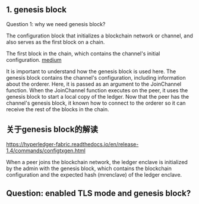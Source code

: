 ## 1. genesis block

Question 1: why we need genesis block?

The configuration block that initializes a blockchain network or channel, and also serves as the first block on a chain.

The first block in the chain, which contains the channel's initial configuration. [medium](https://medium.com/kokster/understanding-hyperledger-fabric-channel-lifecycle-a546670646e3)

It is important to understand how the genesis block is used here. The genesis block contains the channel's configuration, including information about the orderer. Here, it is passed as an argument to the JoinChannel function. When the JoinChannel function executes on the peer, it uses the genesis block to start a local copy of the ledger. Now that the peer has the channel's genesis block, it known how to connect to the orderer so it can receive the rest of the blocks in the chain.




## 关于genesis block的解读

https://hyperledger-fabric.readthedocs.io/en/release-1.4/commands/configtxgen.html

When a peer joins the blockchain network, the ledger enclave is initialized by the admin with the genesis block, which contains the blockchain configuration and the expected hash (mrenclave) of the ledger enclave.


## Question: enabled TLS mode and genesis block?


